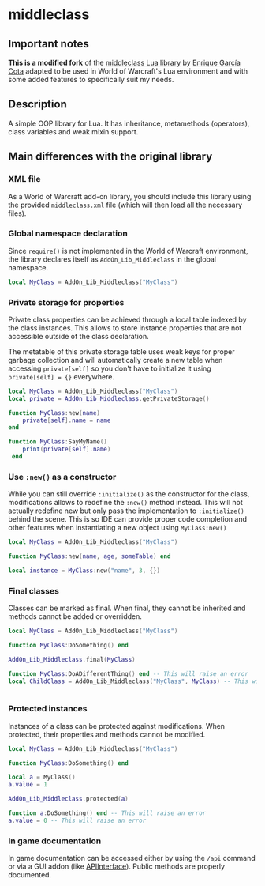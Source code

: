 # middleclass

## Important notes

**This is a modified fork** of the [middleclass Lua library](https://github.com/kikito/middleclass) by [Enrique García Cota](https://github.com/kikito) adapted to be used in World of Warcraft's Lua environment and with some added features to specifically suit my needs.

## Description

A simple OOP library for Lua. It has inheritance, metamethods (operators), class variables and weak mixin support.

## Main differences with the original library

### XML file

As a World of Warcraft add-on library, you should include this library using the provided `middleclass.xml` file (which will then load all the necessary files).

### Global namespace declaration

Since `require()` is not implemented in the World of Warcraft environment, the library declares itself as `AddOn_Lib_Middleclass` in the global namespace.

```lua
local MyClass = AddOn_Lib_Middleclass("MyClass")
```

### Private storage for properties

Private class properties can be achieved through a local table indexed by the class instances. This allows to store instance properties that are not accessible outside of the class declaration.

The metatable of this private storage table uses weak keys for proper garbage collection and will automatically create a new table when accessing `private[self]` so you don't have to initialize it using `private[self] = {}` everywhere.

```lua
local MyClass = AddOn_Lib_Middleclass("MyClass")
local private = AddOn_Lib_Middleclass.getPrivateStorage()

function MyClass:new(name) 
    private[self].name = name
end

function MyClass:SayMyName()
    print(private[self].name)
 end
```

### Use `:new()` as a constructor

While you can still override `:initialize()` as the constructor for the class, modifications allows to redefine the `:new()` method instead. This will not actually redefine new but only pass the implementation to `:initialize()` behind the scene. This is so IDE can provide proper code completion and other features when instantiating a new object using `MyClass:new()`

```lua
local MyClass = AddOn_Lib_Middleclass("MyClass")

function MyClass:new(name, age, someTable) end

local instance = MyClass:new("name", 3, {})
```

### Final classes

Classes can be marked as final. When final, they cannot be inherited and methods cannot be added or overridden.

```lua
local MyClass = AddOn_Lib_Middleclass("MyClass")

function MyClass:DoSomething() end

AddOn_Lib_Middleclass.final(MyClass)

function MyClass:DoADifferentThing() end -- This will raise an error
local ChildClass = AddOn_Lib_Middleclass("MyClass", MyClass) -- This will raise an error
 
```

### Protected instances

Instances of a class can be protected against modifications. When protected, their properties and methods cannot be modified.

```lua
local MyClass = AddOn_Lib_Middleclass("MyClass")

function MyClass:DoSomething() end

local a = MyClass()
a.value = 1

AddOn_Lib_Middleclass.protected(a)

function a:DoSomething() end -- This will raise an error
a.value = 0 -- This will raise an error

```

### In game documentation

In game documentation can be accessed either by using the `/api` command or via a GUI addon (like [APIInterface](https://www.curseforge.com/wow/addons/apiinterface)). Public methods are properly documented.